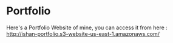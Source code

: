 # Portfolio
Here's a Portfolio Website of mine, you can access it from here :
http://ishan-portfolio.s3-website-us-east-1.amazonaws.com/
